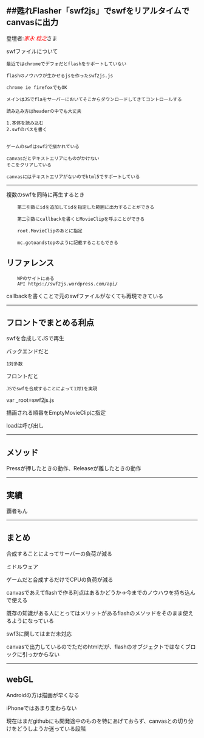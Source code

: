 ##甦れFlasher「swf2js」でswfをリアルタイムでcanvasに出力
--------

登壇者:<span style="color:red">*家永 稔之*</span>さま


swfファイルについて

	最近ではchromeでデフォだとflashをサポートしていない

	flashのノウハウが生かせるjsを作ったswf2js.js

	chrome ie firefoxでもOK

	メインはJSでflaをサーバーにおいてそこからダウンロードしてきてコントロールする

	読み込み方はheaderの中でも大丈夫

	1.本体を読み込む
	2.swfのパスを書く


	ゲームのswfはswf2で描かれている

	canvasだとテキストエリアにものがかけない
	そこをクリアしている

	canvasにはテキストエリアがないのでhtml5でサポートしている

--------------
複数のswfを同時に再生するとき

  		第二引数にidを追加してidを指定した範囲に出力することができる
  
  		第二引数にcallbackを書くとMovieClipを呼ぶことができる
  
  		root.MovieClipのあとに指定
  
  		mc.gotoandstopのように記載することもできる
  
リファレンス
---

		WPのサイトにある
		API https://swf2js.wordpress.com/api/
  
  callbackを書くことで元のswfファイルがなくても再現できている

--------------
フロントでまとめる利点
---

swfを合成してJSで再生

  バックエンドだと
  
    1対多数
    
  フロントだと
  
    JSでswfを合成することによって1対1を実現

var _root=swf2js.js

描画される順番をEmptyMovieClipに指定

loadは呼び出し

--------------

メソッド
---
Pressが押したときの動作、Releaseが離したときの動作

--------------

実績
--
覇者もん

--------------

まとめ
--
合成することによってサーバーの負荷が減る

ミドルウェア

ゲームだと合成するだけでCPUの負荷が減る

canvasであえてflashで作る利点はあるかどうか→今までのノウハウを持ち込んで使える

既存の知識がある人にとってはメリットがあるflashのメソッドをそのまま使えるようになっている

swf3に関してはまだ未対応

canvasで出力しているのでただのhtmlだが、flashのオブジェクトではなくブロックに引っかからない

-------------

webGL
---

  Androidの方は描画が早くなる

  iPhoneではあまり変わらない

  現在はまだgithubにも開発途中のものを特にあげておらず、canvasとの切り分けをどうしようか迷っている段階
